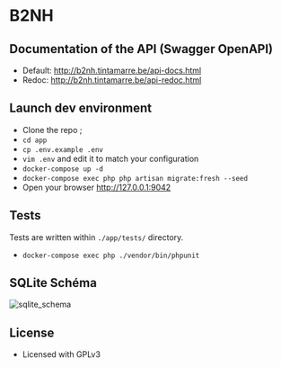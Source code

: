 # B2NH

## Documentation of the API (Swagger OpenAPI)

- Default: <http://b2nh.tintamarre.be/api-docs.html>
- Redoc: <http://b2nh.tintamarre.be/api-redoc.html>

## Launch dev environment
- Clone the repo ;
- `cd app`
- `cp .env.example .env`
- `vim .env` and edit it to match your configuration
- `docker-compose up -d`
- `docker-compose exec php php artisan migrate:fresh --seed`
- Open your browser <http://127.0.0.1:9042>

## Tests
Tests are written within `./app/tests/` directory.

- `docker-compose exec php ./vendor/bin/phpunit`

## SQLite Schéma

![sqlite_schema](https://user-images.githubusercontent.com/409734/138834720-f658adbd-6ef5-4fff-bb57-57d367ab7c80.png)

## License
- Licensed with GPLv3
